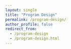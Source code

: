 ```yaml
---
layout: single
title: "Program Design"
permalink: /program-design/
author_profile: false
redirect_from:
  - /program-design
  - /program-design.html
---
```

